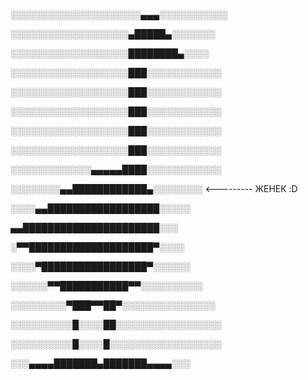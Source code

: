 ░░░░░░░░░░░░░░░░░░░░░▄▄▄░░░░░░░░░░░            

░░░░░░░░░░░░░░░░░░░▄█████▄░░░░░░░

░░░░░░░░░░░░░░░░░░░████████▄░░░░

░░░░░░░░░░░░░░░░░░░███░░░░░░░░░░░░

░░░░░░░░░░░░░░░░░░░███░░░░░░░░░░░░

░░░░░░░░░░░░░░░░░░░███░░░░░░░░░░░░

░░░░░░░░░░░░░░░░░░░███░░░░░░░░░░░░

░░░░░░░░░░░░░░░░░░░███░░░░░░░░░░░░

░░░░░░░░░░░░░▄▄▄▄▄████░░░░░░░░░░░░

░░░░░░░░▄▄████████████▄░░░░░░░░                                                <--------- ЖЕНЕК :D

░░░░▄▄██████████████████░░░░░

▄▄██████████████████████░░░

░▀▀████████████████████▀░░░░

░░░░▀█████████████████▀░░░░░░

░░░░░░▀▀███████████▀▀░░░░░░░░░░

░░░░░░░░░▀███▀▀██▀░░░░░░░░░░░░░░░

░░░░░░░░░░█░░░░██░░░░░░░░░░░░░░░░░

░░░░░░░░░░█░░░░█░░░░░░░░░░░░░░░░░░

░░░▄▄▄▄███████▄███████▄▄▄▄░░░
